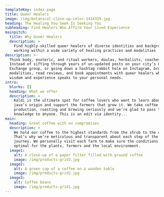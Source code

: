 ```yaml
---
templateKey: index-page
title: Queer Healers
image: /img/botanical-close-up-color-1418329.jpg
heading: The Healing You Seek Is Seeking You
subheading: Find Healers Who Affirm Your Lived Experience
mainpitch:
  title: Why Queer Healers
  description: >
    Find highly-skilled queer healers of diverse identities and backgrounds
    working within a wide variety of healing practices and modalities
description: >-
  Think body, esoteric, and ritual workers, doulas, herbalists, coaches, etc.
  Instead of sifting through years of un-updated posts on your city’s Queer
  Exchange group, or going down a hashtag rabbit hole on Instagram, browse
  modalities, read reviews, and book appointments with queer healers whose
  wisdom and experience speaks to your personal needs.
intro:
  blurbs: []
  heading: What we offer
  description: >
    Kaldi is the ultimate spot for coffee lovers who want to learn about their
    java’s origin and support the farmers that grew it. We take coffee
    production, roasting and brewing seriously and we’re glad to pass that
    knowledge to anyone. This is an edit via identity...
main:
  heading: Great coffee with no compromises
  description: >
    We hold our coffee to the highest standards from the shrub to the cup.
    That’s why we’re meticulous and transparent about each step of the coffee’s
    journey. We personally visit each farm to make sure the conditions are
    optimal for the plants, farmers and the local environment.
  image1:
    alt: A close-up of a paper filter filled with ground coffee
    image: /img/products-grid3.jpg
  image2:
    alt: A green cup of a coffee on a wooden table
    image: /img/products-grid2.jpg
  image3:
    alt: Coffee beans
    image: /img/products-grid1.jpg
---
```


